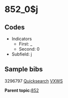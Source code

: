 # 852\_0$j

## Codes

-   Indicators
    -   First: \_
    -   Second: 0
-   Subfield: j

## Sample bibs

3296797 [Quicksearch](https://search.library.yale.edu/catalog/3296797) [VXWS](http://prodorbis.library.yale.edu:7014/vxws/GetHoldingsService?bibId=3296797)

**Parent topic:**[852](../../tags/852/852.md)

